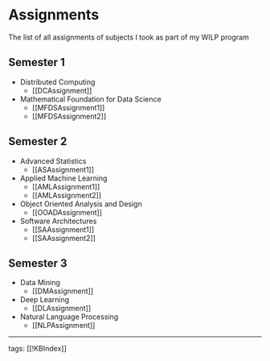 # Assignments
The list of all assignments of subjects I took as part of my WILP program

## Semester 1
- Distributed Computing
	- [[DCAssignment]]
- Mathematical Foundation for Data Science
	- [[MFDSAssignment1]]
	- [[MFDSAssignment2]]

## Semester 2
- Advanced Statistics
	- [[ASAssignment1]]
- Applied Machine Learning
	- [[AMLAssignment1]]
	- [[AMLAssignment2]]
- Object Oriented Analysis and Design
	- [[OOADAssignment]]
- Software Architectures
	- [[SAAssignment1]]
	- [[SAAssignment2]]
	  
## Semester 3
- Data Mining
	- [[DMAssignment]]
- Deep Learning
	- [[DLAssignment]]
- Natural Language Processing
	- [[NLPAssignment]]

---
tags: [[!KBIndex]]